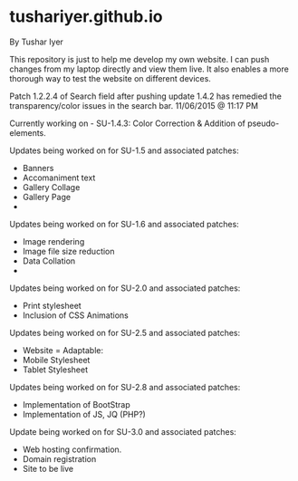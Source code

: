 # tushariyer.github.io
By Tushar Iyer

This repository is just to help me develop my own website. I can push changes from my laptop directly and view them live. It also enables a more thorough way to test the website on different devices.


Patch 1.2.2.4 of Search field after pushing update 1.4.2 has remedied the transparency/color issues in the search bar. 11/06/2015 @ 11:17 PM

Currently working on - SU-1.4.3: Color Correction & Addition of pseudo-elements.

Updates being worked on for SU-1.5 and associated patches:
 - Banners
 - Accomaniment text
 - Gallery Collage
 - Gallery Page
 - 
 
Updates being worked on for SU-1.6 and associated patches:
 - Image rendering
 - Image file size reduction
 - Data Collation
 - 

Updates being worked on for SU-2.0 and associated patches:
 - Print stylesheet
 - Inclusion of CSS Animations
 
Updates being worked on for SU-2.5 and associated patches:
 - Website = Adaptable:
 -  Mobile Stylesheet
 -  Tablet Stylesheet
 
Updates being worked on for SU-2.8 and associated patches:
 - Implementation of BootStrap
 - Implementation of JS, JQ (PHP?)

Update being worked on for SU-3.0 and associated patches:
 - Web hosting confirmation.
 - Domain registration
 - Site to be live
